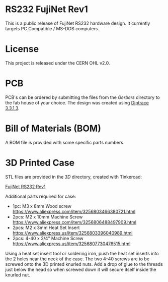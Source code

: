 # RS232 FujiNet Rev1

This is a public release of FujiNet RS232 hardware design. It currently targets PC Compatible / MS-DOS computers.

# License

This project is released under the CERN OHL v2.0.

# PCB

PCB's can be ordered by submitting the files from the _Gerbers_ directory to the fab house of your choice. The design was created using [Diptrace 3.3.1.3](https://diptrace.com).

# Bill of Materials (BOM)

A BOM file is provided with some specific parts numbers.

# 3D Printed Case

STL files are provided in the _3D_ directory, created with Tinkercad:

[FujiNet RS232 Rev1](https://www.tinkercad.com/things/2LTYciSWtA3-fujinet-rs232-rev1)

Additional parts required for case:
 * 1pc: M3 x 8mm Wood screw https://www.aliexpress.com/item/3256803466380721.html
 * 2pcs: M2 x 10mm Machine Screw https://www.aliexpress.com/item/3256806488497909.html
 * 2pcs: M2 x 3mm Heat Set Insert https://www.aliexpress.us/item/3256803396040989.html
 * 2pcs: 4-40 x 3/4" Machine Screw https://www.aliexpress.us/item/3256807730476515.html

Using a heat set insert tool or soldering iron, push the heat set inserts into the 2 holes near the neck of the case. The two 4-40 screws are to be screwed onto the 3D printed knurled nuts. Add a drop of glue to the threads just below the head so when screwed down it will secure itself inside the knurled nut.
